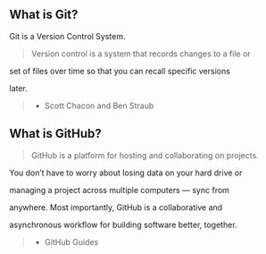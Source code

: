 ## What is Git?
Git is a Version Control System.
> Version control is a system that records changes to a file or 

set of files over time so that you can recall specific versions 

later.
> - Scott Chacon and Ben Straub

## What is GitHub?
>GitHub is a platform for hosting and collaborating on projects. 

You don’t have to worry about losing data on your hard drive or 

managing a project across multiple computers — sync from 

anywhere. Most importantly, GitHub is a collaborative and 

asynchronous workflow for building software better, together.
> - GitHub Guides
